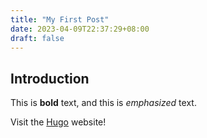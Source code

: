 ```yaml
---
title: "My First Post"
date: 2023-04-09T22:37:29+08:00
draft: false
---
```


## Introduction

This is **bold** text, and this is *emphasized* text.

Visit the [Hugo](https://gohugo.io) website!
